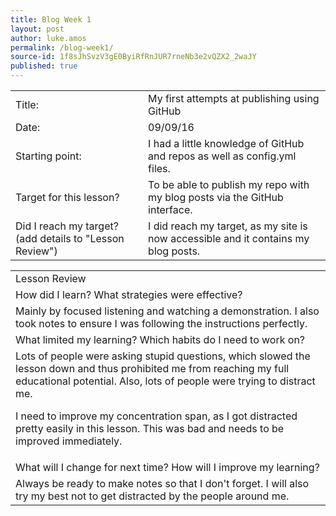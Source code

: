```yaml
---
title: Blog Week 1
layout: post
author: luke.amos
permalink: /blog-week1/
source-id: 1f8sJhSvzV3gE0ByiRfRnJUR7rneNb3e2vQZX2_2waJY
published: true
---
```

<head>
<link href="https://fonts.googleapis.com/css?family=Architects+Daughter" rel="stylesheet">
<link href="https://fonts.googleapis.com/css?family=Tillana" rel="stylesheet">
<link href="https://fonts.googleapis.com/css?family=David+Libre" rel="stylesheet">
</head>
<table>
  <tr>
    <td>Title:</td>
    <td>My first attempts at publishing using GitHub  </td>
  </tr>
  <tr>
    <td>Date:</td>
    <td>09/09/16</td>
  </tr>
  <tr>
    <td>Starting point:</td>
    <td>I had a little knowledge of GitHub and repos as well as config.yml files.</td>
  </tr>
  <tr>
    <td>Target for this lesson?</td>
    <td>To be able to publish my repo with my blog posts via the GitHub interface.</td>
  </tr>
  <tr>
    <td>Did I reach my target? 
(add details to "Lesson Review")</td>
    <td>I did reach my target, as my site is now accessible and it contains my blog posts.</td>
  </tr>
</table>


<table>
  <tr>
    <td>Lesson Review</td>
  </tr>
  <tr>
    <td>How did I learn? What strategies were effective? </td>
  </tr>
  <tr>
    <td>Mainly by focused listening and watching a demonstration. I also took notes to ensure I was following the instructions perfectly.</td>
  </tr>
  <tr>
    <td>What limited my learning? Which habits do I need to work on? </td>
  </tr>
  <tr>
    <td>Lots of people were asking stupid questions, which slowed the lesson down and thus prohibited me from reaching my full educational potential. Also, lots of people were trying to distract me.

I need to improve my concentration span, as I got distracted pretty easily in this lesson. This was bad and needs to be improved immediately.</td>
  </tr>
  <tr>
    <td>What will I change for next time? How will I improve my learning?</td>
  </tr>
  <tr>
    <td>Always be ready to make notes so that I don't forget. I will also try my best not to get distracted by the people around me.</td>
  </tr>
  
</table>

